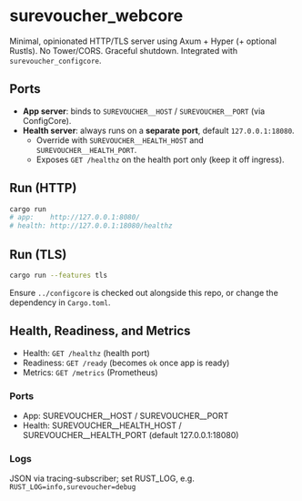 # surevoucher_webcore

Minimal, opinionated HTTP/TLS server using Axum + Hyper (+ optional Rustls).
No Tower/CORS. Graceful shutdown. Integrated with `surevoucher_configcore`.

## Ports
- **App server**: binds to `SUREVOUCHER__HOST` / `SUREVOUCHER__PORT` (via ConfigCore).
- **Health server**: always runs on a **separate port**, default `127.0.0.1:18080`.
  - Override with `SUREVOUCHER__HEALTH_HOST` and `SUREVOUCHER__HEALTH_PORT`.
  - Exposes `GET /healthz` on the health port only (keep it off ingress).

## Run (HTTP)
```bash
cargo run
# app:    http://127.0.0.1:8080/
# health: http://127.0.0.1:18080/healthz
```

## Run (TLS)
```bash
cargo run --features tls
```

Ensure `../configcore` is checked out alongside this repo, or change the dependency in `Cargo.toml`.

## Health, Readiness, and Metrics

- Health: `GET /healthz` (health port)
- Readiness: `GET /ready` (becomes `ok` once app is ready)
- Metrics: `GET /metrics` (Prometheus)

### Ports
- App: SUREVOUCHER__HOST / SUREVOUCHER__PORT
- Health: SUREVOUCHER__HEALTH_HOST / SUREVOUCHER__HEALTH_PORT (default 127.0.0.1:18080)

### Logs
JSON via tracing-subscriber; set RUST_LOG, e.g. `RUST_LOG=info,surevoucher=debug`
